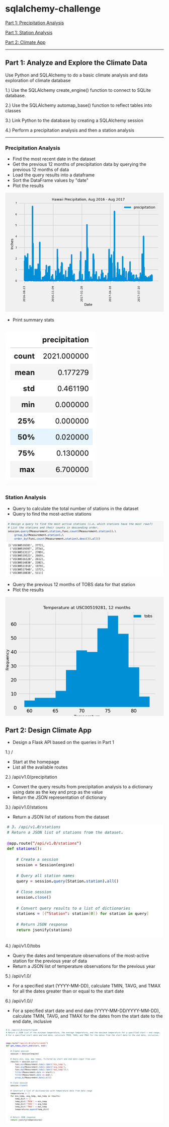 # sqlalchemy-challenge

[Part 1: Precipitation Analysis](README.md#precipitation-analysis)

[Part 1: Station Analysis](README.md#station-analysis)

[Part 2: Climate App](README.md#part-2-design-climate-app)

---

## Part 1: Analyze and Explore the Climate Data

Use Python and SQLAlchemy to do a basic climate analysis and data exploration of climate database
  
1.) Use the SQLAlchemy create_engine() function to connect to SQLite database.

2.) Use the SQLAlchemy automap_base() function to reflect tables into classes

3.) Link Python to the database by creating a SQLAlchemy session

4.) Perform a precipitation analysis and then a station analysis

---

### Precipitation Analysis

- Find the most recent date in the dataset
- Get the previous 12 months of precipitation data by querying the previous 12 months of data
- Load the query results into a dataframe
- Sort the DataFrame values by "date"
- Plot the results

![Precipitation](https://github.com/caitlin-hartley/sqlalchemy-challenge/blob/main/output/precipitation.png)

- Print summary stats

![Summary_stats](https://github.com/caitlin-hartley/sqlalchemy-challenge/blob/main/output/sum_stats.png)
---

### Station Analysis

- Query to calculate the total number of stations in the dataset
- Query to find the most-active stations

![Query](https://github.com/caitlin-hartley/sqlalchemy-challenge/blob/main/output/example_query.png)

- Query the previous 12 months of TOBS data for that station
- Plot the results

![Station](https://github.com/caitlin-hartley/sqlalchemy-challenge/blob/main/output/station.png)


## Part 2: Design Climate App

- Design a Flask API based on the queries in Part 1

1.) /
- Start at the homepage
- List all the available routes

2.) /api/v1.0/precipitation
- Convert the query results from precipitation analysis to a dictionary using date as the key and prcp as the value
- Return the JSON representation of dictionary

3.) /api/v1.0/stations
- Return a JSON list of stations from the dataset
  
![3](https://github.com/caitlin-hartley/sqlalchemy-challenge/blob/main/output/route_3.png)

4.) /api/v1.0/tobs
- Query the dates and temperature observations of the most-active station for the previous year of data
- Return a JSON list of temperature observations for the previous year

5.) /api/v1.0/<start>
- For a specified start (YYYY-MM-DD), calculate TMIN, TAVG, and TMAX for all the dates greater than or equal to the start date

6.) /api/v1.0/<start>/<end>
- For a specified start date and end date (YYYY-MM-DD/YYYY-MM-DD), calculate TMIN, TAVG, and TMAX for the dates from the start date to the end date, inclusive

![6](https://github.com/caitlin-hartley/sqlalchemy-challenge/blob/main/output/route_6.png)
